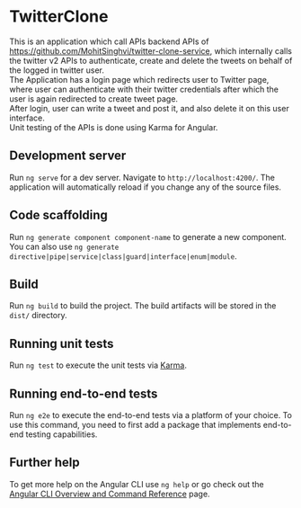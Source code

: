 # TwitterClone

This is an application which call APIs backend APIs of https://github.com/MohitSinghvi/twitter-clone-service, which internally calls the twitter v2 APIs to authenticate, create and delete the tweets on behalf of the logged in twitter user.
<br>
The Application has a login page which redirects user to Twitter page, where user can authenticate with their twitter credentials after which the user is again redirected to create tweet page.
<br>
After login, user can write a tweet and post it, and also delete it on this user interface.
<br>
Unit testing of the APIs is done using Karma for Angular.
<br>

## Development server

Run `ng serve` for a dev server. Navigate to `http://localhost:4200/`. The application will automatically reload if you change any of the source files.

## Code scaffolding

Run `ng generate component component-name` to generate a new component. You can also use `ng generate directive|pipe|service|class|guard|interface|enum|module`.

## Build

Run `ng build` to build the project. The build artifacts will be stored in the `dist/` directory.

## Running unit tests

Run `ng test` to execute the unit tests via [Karma](https://karma-runner.github.io).

## Running end-to-end tests

Run `ng e2e` to execute the end-to-end tests via a platform of your choice. To use this command, you need to first add a package that implements end-to-end testing capabilities.

## Further help

To get more help on the Angular CLI use `ng help` or go check out the [Angular CLI Overview and Command Reference](https://angular.io/cli) page.
